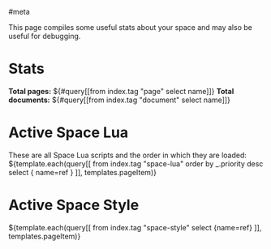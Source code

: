 #meta

This page compiles some useful stats about your space and may also be useful for debugging.

# Stats
**Total pages:** ${#query[[from index.tag "page" select name]]}
**Total documents:** ${#query[[from index.tag "document" select name]]}

# Active Space Lua
These are all Space Lua scripts and the order in which they are loaded:
${template.each(query[[
  from index.tag "space-lua"
  order by _.priority desc
  select { name=ref }
]], templates.pageItem)}

# Active Space Style
${template.each(query[[
  from index.tag "space-style"
  select {name=ref}
]], templates.pageItem)}
